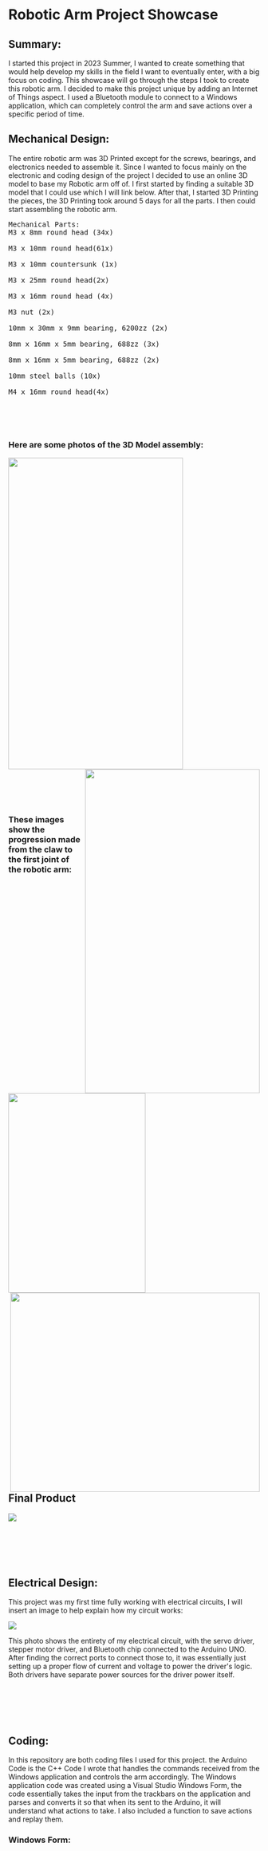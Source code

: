 # Robotic Arm Project Showcase
## Summary:
I started this project in 2023 Summer, I wanted to create something that would help develop my skills in the field I want to eventually enter, with a big focus on coding. This showcase will go through the steps I took to create this robotic arm. I decided
to make this project unique by adding an Internet of Things aspect. I used a Bluetooth module to connect to a Windows application, which can completely control the arm and save actions over a specific period of time. 

## Mechanical Design:
The entire robotic arm was 3D Printed except for the screws, bearings, and electronics needed to assemble it. Since I wanted to focus mainly on the electronic and coding design of the project I decided to use an online 3D model to base my Robotic arm off of.
I first started by finding a suitable 3D model that I could use which I will link below. After that, I started 3D Printing the pieces, the 3D Printing took around 5 days for all the parts. I then could start assembling the robotic arm.

<pre>Mechanical Parts:                                                             Electronic Parts:
M3 x 8mm round head (34x)                                                     Arduino Uno R3

M3 x 10mm round head(61x)                                                     A4988 Stepper Motor Driver

M3 x 10mm countersunk (1x)                                                    PCA9685 PWM Servo Driver

M3 x 25mm round head(2x)                                                      BB400 Solderless BreadBoard

M3 x 16mm round head (4x)                                                     Jumper Wires

M3 nut (2x)                                                                   HC-05 Bluetooth Chip

10mm x 30mm x 9mm bearing, 6200zz (2x)                                        4.8V 2400mAh NiMH Battery

8mm x 16mm x 5mm bearing, 688zz (3x)                                          11.1V 2200mAh 35C 3S LiPo Battery

8mm x 16mm x 5mm bearing, 688zz (2x)                                          6 MG996R Servor Motors

10mm steel balls (10x)                                                        DC 4.0V 1.2A Stepper Motor

M4 x 16mm round head(4x)
</pre>

<br><br><br>
### Here are some photos of the 3D Model assembly:

<image src="https://github.com/Bryanh002/Robotic-arm/assets/139603920/b8f6eafc-d0d6-46d4-91ea-c5f621b200da" width="350" height="625" align="top" align="left">
<image src="https://github.com/Bryanh002/Robotic-arm/assets/139603920/804deff8-dd3c-4b91-a91c-a836c73bb71d" width="350" height="650" align="right"> 
<br><br><br><br><br>




### These images show the progression made from the claw to the first joint of the robotic arm:


<image src="https://github.com/Bryanh002/Robotic-arm/assets/139603920/4f318afc-e834-4da9-b107-3b20a39063fd" width="275" height="400" align="top">
<image src="https://github.com/Bryanh002/Robotic-arm/assets/139603920/ccc58798-7d26-455c-949b-3f4e90435a09" width="500" height="400" align="right"> 

<br><br><br><br>
## Final Product
<kbd>
<image src="https://github.com/Bryanh002/Robotic-arm/assets/139603920/a83b80b4-6cf4-429d-b52a-60580ca7886d">
</kbd>

<br><br><br><br>

## Electrical Design:
This project was my first time fully working with electrical circuits, I will insert an image to help explain how my circuit works:

<kbd>
<image src="https://github.com/Bryanh002/Robotic-arm/assets/139603920/ab2e8af6-1ab4-425b-9570-6f144bbfcf38">
</kbd>

This photo shows the entirety of my electrical circuit, with the servo driver, stepper motor driver, and Bluetooth chip connected to the Arduino UNO. 
After finding the correct ports to connect those to, it was essentially just setting up a proper flow of current and voltage to power the driver's logic.
Both drivers have separate power sources for the driver power itself. 


<br><br><br><br>

## Coding:
In this repository are both coding files I used for this project. the Arduino Code is the C++ Code I wrote that handles the commands received from the Windows application and controls the arm accordingly.
The Windows application code was created using a Visual Studio Windows Form, the code essentially takes the input from the trackbars on the application and parses and converts it so that when its sent
to the Arduino, it will understand what actions to take. I also included a function to save actions and replay them.

### Windows Form:






